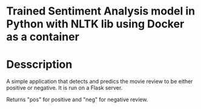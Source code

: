 # Trained Sentiment Analysis model in Python with NLTK lib using Docker as a container

# Desscription 

A simple application that detects and predics the movie review to be either positive or negative. It is run on a Flask server.

Returns "pos" for positive and "neg" for negative review.
